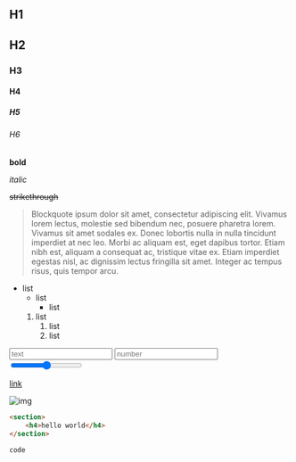 <section>

# H1
## H2
### H3
#### H4
##### H5
###### H6

**bold**

*italic*

~~strikethrough~~

> Blockquote ipsum dolor sit amet, consectetur adipiscing elit. Vivamus lorem lectus, molestie sed bibendum nec, posuere pharetra lorem. Vivamus sit amet sodales ex. Donec lobortis nulla in nulla tincidunt imperdiet at nec leo. Morbi ac aliquam est, eget dapibus tortor. Etiam nibh est, aliquam a consequat ac, tristique vitae ex. Etiam imperdiet egestas nisl, ac dignissim lectus fringilla sit amet. Integer ac tempus risus, quis tempor arcu.

- list
  - list
    - list
  1. list
     1. list
     1. list

<input class="input" type="text" placeholder="text" />
<input class="input" type="number" placeholder="number" />
<input class="input" type="range" /> 

[link](https://www.google.com)

![img](https://via.placeholder.com/150)


```html
<section>
	<h4>hello world</h4>
</section>
```

`code`

</section>

<style lang="scss">
	section {
		margin: 1rem auto;
		max-width: min(100vw, 50rem);
	}
</style>
